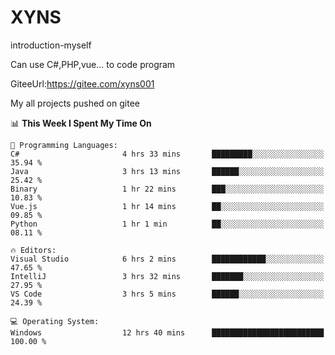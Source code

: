 # XYNS
introduction-myself

Can use C#,PHP,vue... to code program

GiteeUrl:https://gitee.com/xyns001

My all projects pushed on gitee

<!--START_SECTION:waka-->
📊 **This Week I Spent My Time On** 

```text
💬 Programming Languages: 
C#                       4 hrs 33 mins       █████████░░░░░░░░░░░░░░░░   35.94 % 
Java                     3 hrs 13 mins       ██████░░░░░░░░░░░░░░░░░░░   25.42 % 
Binary                   1 hr 22 mins        ███░░░░░░░░░░░░░░░░░░░░░░   10.83 % 
Vue.js                   1 hr 14 mins        ██░░░░░░░░░░░░░░░░░░░░░░░   09.85 % 
Python                   1 hr 1 min          ██░░░░░░░░░░░░░░░░░░░░░░░   08.11 % 

🔥 Editors: 
Visual Studio            6 hrs 2 mins        ████████████░░░░░░░░░░░░░   47.65 % 
IntelliJ                 3 hrs 32 mins       ███████░░░░░░░░░░░░░░░░░░   27.95 % 
VS Code                  3 hrs 5 mins        ██████░░░░░░░░░░░░░░░░░░░   24.39 % 

💻 Operating System: 
Windows                  12 hrs 40 mins      █████████████████████████   100.00 % 
```


<!--END_SECTION:waka-->
